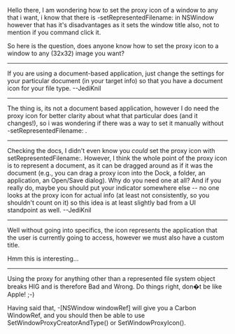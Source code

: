 

Hello there, I am wondering how to set the proxy icon of a window to any that i want, i know that there is -setRepresentedFilename: in NSWindow however that has it's disadvantages as it sets the window title also, not to mention if you command click it.

So here is the question, does anyone know how to set the proxy icon to a window to any (32x32) image you want?

----

If you are using a document-based application, just change the settings for your particular document (in your target info) so that you have a document icon for your file type. --JediKnil

----

The thing is, its not a document based application, however I do need the proxy icon for better clarity about what that particular does (and it changes!), so i was wondering if there was a way to set it manually without -setRepresentedFilename: .

----

Checking the docs, I didn't even know you *could* set the proxy icon with setRepresentedFilename:. However, I think the whole point of the proxy icon is to represent a document, as it can be dragged around as if it was the document (e.g., you can drag a proxy icon into the Dock, a folder, an application, an Open/Save dialog). Why do you need one at all? And if you really do, maybe you should put your indicator somewhere else -- no one looks at the proxy icon for actual info (at least not consistently, so you shouldn't count on it) so this idea is at least slightly bad from a UI standpoint as well. --JediKnil

----

Well without going into specifics, the icon represents the application that the user is currently going to access, however we must also have a custom title.

Hmm this is interesting...

----

Using the proxy for anything other than a represented file system object breaks HIG and is therefore Bad and Wrong. Do things right, don�t be like Apple! ;-)

Having said that,     -[NSWindow windowRef] will give you a Carbon     W<nowiki/>indowRef, and you should then be able to use     S<nowiki/>etWindowProxyCreatorAndType() or     S<nowiki/>etWindowProxyIcon().
